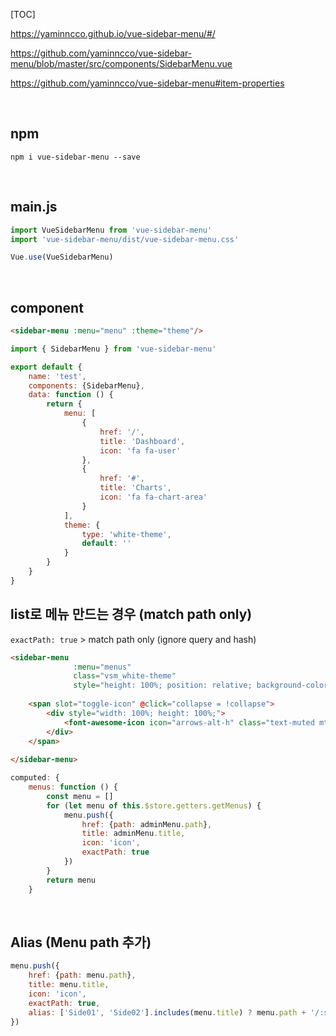 [TOC]

https://yaminncco.github.io/vue-sidebar-menu/#/

https://github.com/yaminncco/vue-sidebar-menu/blob/master/src/components/SidebarMenu.vue

https://github.com/yaminncco/vue-sidebar-menu#item-properties

<br>

## npm

`npm i vue-sidebar-menu --save`



<br>



## main.js

```js
import VueSidebarMenu from 'vue-sidebar-menu'
import 'vue-sidebar-menu/dist/vue-sidebar-menu.css'

Vue.use(VueSidebarMenu)
```



<br>

## component

```html
<sidebar-menu :menu="menu" :theme="theme"/>
```

```js
import { SidebarMenu } from 'vue-sidebar-menu'

export default {
    name: 'test',
    components: {SidebarMenu},
    data: function () {
        return {
            menu: [
                {
                    href: '/',
                    title: 'Dashboard',
                    icon: 'fa fa-user'
                },
                {
                    href: '#',
                    title: 'Charts',
                    icon: 'fa fa-chart-area'
                }
            ],
            theme: {
                type: 'white-theme',
                default: ''
            }
        }
    }
}
```



## list로 메뉴 만드는 경우 (match path only)

`exactPath: true` > match path only (ignore query and hash)

```html
<sidebar-menu 
              :menu="menus" 
              class="vsm_white-theme" 
              style="height: 100%; position: relative; background-color: #f4f4f4">
    
    <span slot="toggle-icon" @click="collapse = !collapse">
        <div style="width: 100%; height: 100%;">
            <font-awesome-icon icon="arrows-alt-h" class="text-muted mt-3" />
        </div>
    </span>
    
</sidebar-menu>
```

```js
computed: {
    menus: function () {
        const menu = []
        for (let menu of this.$store.getters.getMenus) {
            menu.push({
                href: {path: adminMenu.path}, 
                title: adminMenu.title, 
                icon: 'icon', 
                exactPath: true
            })
        }
        return menu
    }
```



<br>

## Alias (Menu path 추가)

```js
menu.push({
    href: {path: menu.path},
    title: menu.title,
    icon: 'icon',
    exactPath: true,
    alias: ['Side01', 'Side02'].includes(menu.title) ? menu.path + '/:sideMenu' : ''
})
```

